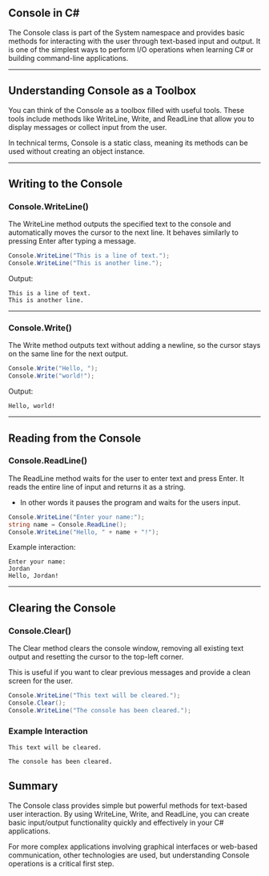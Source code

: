 ## Console in C#

The Console class is part of the System namespace and provides basic methods for interacting with the user through text-based input and output. It is one of the simplest ways to perform I/O operations when learning C# or building command-line applications.

---

## Understanding Console as a Toolbox

You can think of the Console as a toolbox filled with useful tools. These tools include methods like WriteLine, Write, and ReadLine that allow you to display messages or collect input from the user.

In technical terms, Console is a static class, meaning its methods can be used without creating an object instance.

---

## Writing to the Console

### Console.WriteLine()

The WriteLine method outputs the specified text to the console and automatically moves the cursor to the next line. It behaves similarly to pressing Enter after typing a message.

```csharp
Console.WriteLine("This is a line of text.");
Console.WriteLine("This is another line.");
```


Output:

```shell
This is a line of text.
This is another line.
```

---

### Console.Write()

The Write method outputs text without adding a newline, so the cursor stays on the same line for the next output.

```csharp
Console.Write("Hello, ");
Console.Write("world!");
```

Output:

```shell
Hello, world!
```

---

## Reading from the Console

### Console.ReadLine()

The ReadLine method waits for the user to enter text and press Enter. It reads the entire line of input and returns it as a string.

- In other words it pauses the program and waits for the users input.

```csharp
Console.WriteLine("Enter your name:");
string name = Console.ReadLine();
Console.WriteLine("Hello, " + name + "!");
```

Example interaction:

```shell
Enter your name:
Jordan
Hello, Jordan!
```

---

## Clearing the Console

### Console.Clear()

The Clear method clears the console window, removing all existing text output and resetting the cursor to the top-left corner.

This is useful if you want to clear previous messages and provide a clean screen for the user.

```csharp
Console.WriteLine("This text will be cleared.");
Console.Clear();
Console.WriteLine("The console has been cleared.");
```
### Example Interaction

```shell
This text will be cleared.
```

```shell
The console has been cleared.
```

## Summary

The Console class provides simple but powerful methods for text-based user interaction. By using WriteLine, Write, and ReadLine, you can create basic input/output functionality quickly and effectively in your C# applications.

For more complex applications involving graphical interfaces or web-based communication, other technologies are used, but understanding Console operations is a critical first step.
